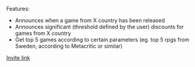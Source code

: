 Features:

- Announces when a game from X country has been released
- Announces significant (threshold defined by the user) discounts for games from X country
- Get top 5 games according to certain parameters (eg. top 5 rpgs from Sweden, according to Metacritic or similar)

[Invite link](https://discord.com/oauth2/authorize?client_id=1328032629114802288)